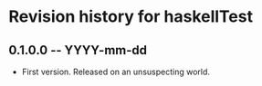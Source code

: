 # Revision history for haskellTest

## 0.1.0.0 -- YYYY-mm-dd

* First version. Released on an unsuspecting world.
